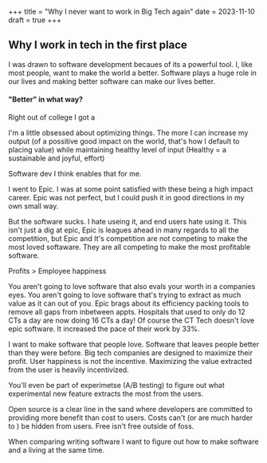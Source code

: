 +++
title = "Why I never want to work in Big Tech again"
date = 2023-11-10
draft = true
+++

## Why I work in tech in the first place

I was drawn to software development becaues of its a powerful tool. I, like most people, want to make the world a better. Software plays a huge role in our lives and making better software can make our lives better.

#### "Better" in what way?

Right out of college I got a

I'm a little obsessed about optimizing things. The more I can increase my output (of a possitive good impact on the world, that's how I default to placing value) while maintaining healthy level of input (Healthy = a sustainable and joyful, effort)

Software dev I think enables that for me.

I went to Epic. I was at some point satisfied with these being a high impact career. Epic was not perfect, but I could push it in good directions in my own small way.

But the software sucks. I hate useing it, and end users hate using it. This isn't just a dig at epic, Epic is leagues ahead in many regards to all the competition, but Epic and It's competition are not competing to make the most loved softaware. They are all competing to make the most profitable software.

Profits > Employee happiness

You aren't going to love software that also evals your worth in a companies eyes.
You aren't going to love software that's trying to extract as much value as it can out of you. Epic brags about its efficiency packing tools to remove all gaps from inbetween appts. Hospitals that used to only do 12 CTs a day are now doing 16 CTs a day! Of course the CT Tech doesn't love epic software. It increased the pace of their work by 33%.

I want to make software that people love. Software that leaves people better than they were before. Big tech companies are designed to maximize their profit. User happiness is not the incentive. Maximizing the value extracted from the user is heavily incentivized.

You'll even be part of experimetse (A/B testing) to figure out what experimental new feature extracts the most from the users.

Open source is a clear line in the sand where developers are committed to providing more benefit than cost to users. Costs can't (or are much harder to ) be hidden from users. Free isn't free outside of foss.

When comparing writing software
I want to figure out how to make software and a living at the same time.

